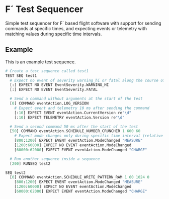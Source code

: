 # F´ Test Sequencer

Simple test sequencer for F´ based flight software with support for sending
commands at specific times, and expecting events or telemetry with matching
values during specific time intervals.

## Example

This is an example test sequence.

```python
# Create a test sequence called test1
TEST SEQ test1
  # Expect no event of severity warning_hi or fatal along the course of the test
  [:] EXPECT NO EVENT EventSeverity.WARNING_HI
  [:] EXPECT NO EVENT EventSeverity.FATAL

  # Send a command without arguments at the start of the test
  [0] COMMAND eventAction.LOG_VERSION
    # Expect event and telemetry 10 ms after sending the command
    [:10] EXPECT EVENT eventAction.CurrentVersion re"\d"
    [:10] EXPECT TELEMETRY eventAction.Version re"\d"

  # Send a second command 50 ms after the start of the test
  [50] COMMAND eventAction.SCHEDULE_NUMBER_CRUNCHER 1 600 60
    # Expect mode changes only during specific time interval (relative to the command)
    [800:1200] EXPECT EVENT eventAction.ModeChanged "MEASURE"
    [1200:60000] EXPECT NO EVENT eventAction.ModeChanged
    [60000:62000] EXPECT EVENT eventAction.ModeChanged "CHARGE"

  # Run another sequence inside a sequence
  [200] RUNSEQ test2

SEQ test2
  [0] COMMAND eventAction.SCHEDULE_WRITE_PATTERN_RAM 1 60 1024 0
    [800:1200] EXPECT EVENT eventAction.ModeChanged "MEASURE"
    [1200:60000] EXPECT NO EVENT eventAction.ModeChanged
    [60000:62000] EXPECT EVENT eventAction.ModeChanged "CHARGE"
```
